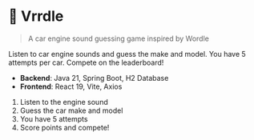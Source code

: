 # 🚗 Vrrdle

> A car engine sound guessing game inspired by Wordle

Listen to car engine sounds and guess the make and model. You have 5 attempts per car. Compete on the leaderboard!

- **Backend**: Java 21, Spring Boot, H2 Database
- **Frontend**: React 19, Vite, Axios

1. Listen to the engine sound
2. Guess the car make and model
3. You have 5 attempts
4. Score points and compete!
